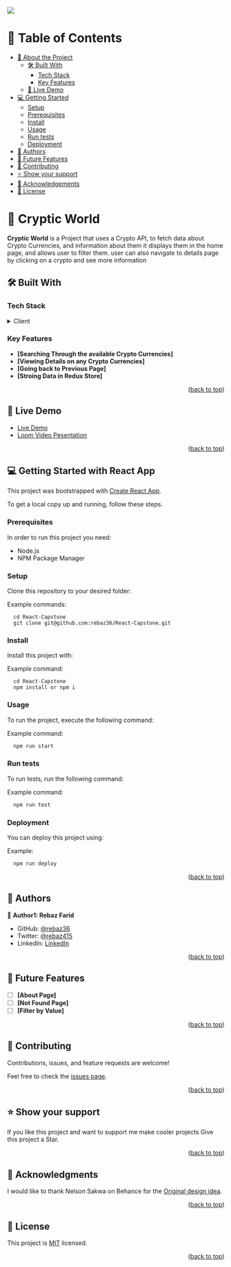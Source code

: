 ![](https://img.shields.io/badge/Microverse-blueviolet)

<a name="readme-top"></a>

<!-- Table of Contents -->
# 📗 Table of Contents

- [📖 About the Project](#about-project)
  - [🛠 Built With](#built-with)
    - [Tech Stack](#tech-stack)
    - [Key Features](#key-features)
  - [🚀 Live Demo](#live-demo)
- [💻 Getting Started](#getting-started)
  - [Setup](#setup)
  - [Prerequisites](#prerequisites)
  - [Install](#install)
  - [Usage](#usage)
  - [Run tests](#run-tests)
  - [Deployment](#triangular_flag_on_post-deployment)
- [👥 Authors](#authors)
- [🔭 Future Features](#future-features)
- [🤝 Contributing](#contributing)
- [⭐️ Show your support](#support)
- [🙏 Acknowledgements](#acknowledgements)
- [📝 License](#license)

<!-- PROJECT DESCRIPTION -->

# 📖 Cryptic World <a name="about-project"></a>

**Cryptic World** is a Project that uses a Crypto API, to fetch data about Crypto Currencies, and information about them it displays them in the home page, and allows user to filter them. user can also navigate to details page by clicking on a crypto and see more information

## 🛠 Built With <a name="built-with"></a>

### Tech Stack <a name="tech-stack"></a>

<details>
  <summary>Client</summary>
  <ul>
    <li><a href="https://reactjs.org/">React.js</a></li>
    <li><a href="https://redux.js.org/">Redux</a></li>
    <li><a href="https://sass-lang.com/">Scss</a></li>
    <li><a href="https://api.coinstats.app/public/v1/coins/">Crypto API</a></li>
  </ul>
</details>

<!-- Features -->

### Key Features <a name="key-features"></a>

- **[Searching Through the available Crypto Currencies]**
- **[Viewing Details on any Crypto Currencies]**
- **[Going back to Previous Page]**
- **[Stroing Data in Redux Store]**

<p align="right">(<a href="#readme-top">back to top</a>)</p>

<!-- LIVE DEMO -->

## 🚀 Live Demo <a name="live-demo"></a>

- [Live Demo](https://rebaz36.github.io/React-Capstone/)
- [Loom Video Pesentation](https://www.loom.com/share/6ec49865b5634a4fa8e74c5d75fb49c9)

<p align="right">(<a href="#readme-top">back to top</a>)</p>

<!-- GETTING STARTED -->

## 💻 Getting Started with React App <a name="getting-started"></a>

This project was bootstrapped with [Create React App](https://github.com/facebook/create-react-app).

To get a local copy up and running, follow these steps.

### Prerequisites

In order to run this project you need:

- Node.js
- NPM Package Manager

### Setup

Clone this repository to your desired folder:


Example commands:

```
  cd React-Capstone
  git clone git@github.com:rebaz36/React-Capstone.git
```

### Install

Install this project with:


Example command:

```
  cd React-Capstone
  npm install or npm i
```

### Usage

To run the project, execute the following command:


Example command:

```sh
  npm run start
```

### Run tests

To run tests, run the following command:


Example command:

```sh
  npm run test
```

### Deployment

You can deploy this project using:


Example:

```sh
  npm run deploy
```


<p align="right">(<a href="#readme-top">back to top</a>)</p>

<!-- AUTHORS -->

## 👥 Authors <a name="authors"></a>

👤 **Author1: Rebaz Farid**

- GitHub: [@rebaz36](https://github.com/rebaz36)
- Twitter: [@rebaz415](https://twitter.com/rebaz415)
- LinkedIn: [LinkedIn](https://www.linkedin.com/in/rebazf/)

<p align="right">(<a href="#readme-top">back to top</a>)</p>

<!-- FUTURE FEATURES -->

## 🔭 Future Features <a name="future-features"></a>

- [ ] **[About Page]**
- [ ] **[Not Found Page]**
- [ ] **[Filter by Value]**

<p align="right">(<a href="#readme-top">back to top</a>)</p>

<!-- CONTRIBUTING -->

## 🤝 Contributing <a name="contributing"></a>

Contributions, issues, and feature requests are welcome!

Feel free to check the [issues page](../../issues/).

<p align="right">(<a href="#readme-top">back to top</a>)</p>

<!-- SUPPORT -->

## ⭐️ Show your support <a name="support"></a>

If you like this project and want to support me make cooler projects Give this project a Star.

<p align="right">(<a href="#readme-top">back to top</a>)</p>

<!-- ACKNOWLEDGEMENTS -->

## 🙏 Acknowledgments <a name="acknowledgements"></a>


I would like to thank Nelson Sakwa on Behance for the [Original design idea](https://www.behance.net/sakwadesignstudio).

<p align="right">(<a href="#readme-top">back to top</a>)</p>

<!-- LICENSE -->

## 📝 License <a name="license"></a>

This project is [MIT](./LICENSE) licensed.

<p align="right">(<a href="#readme-top">back to top</a>)</p>
